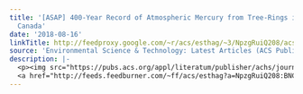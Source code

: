 ```yaml
---
title: '[ASAP] 400-Year Record of Atmospheric Mercury from Tree-Rings in Northwestern
  Canada'
date: '2018-08-16'
linkTitle: http://feedproxy.google.com/~r/acs/esthag/~3/NpzgRuiQ208/acs.est.8b01824
source: 'Environmental Science & Technology: Latest Articles (ACS Publications)'
description: |-
  <p><img src="https://pubs.acs.org/appl/literatum/publisher/achs/journals/content/esthag/0/esthag.ahead-of-print/acs.est.8b01824/20180816/images/medium/es-2018-01824f_0005.gif" alt="TOC Graphic"/></p><div><cite>Environmental Science & Technology</cite></div><div>DOI: 10.1021/acs.est.8b01824</div><div class="feedflare">
  <a href="http://feeds.feedburner.com/~ff/acs/esthag?a=NpzgRuiQ208:BNCapmIT0aU:yIl2AUoC8zA"><img src="http://feeds.feedburner.com/~ff/acs/esthag?d=yIl2AUoC8zA" border="0"></img></a>
---
```

